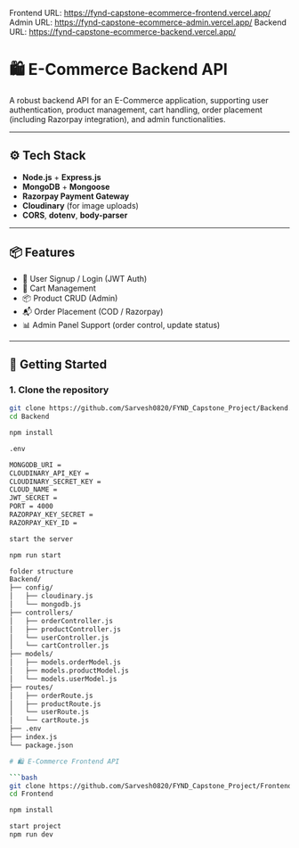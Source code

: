 Frontend URL: https://fynd-capstone-ecommerce-frontend.vercel.app/
Admin URL: https://fynd-capstone-ecommerce-admin.vercel.app/
Backend URL: https://fynd-capstone-ecommerce-backend.vercel.app/





# 🛍️ E-Commerce Backend API

A robust backend API for an E-Commerce application, supporting user authentication, product management, cart handling, order placement (including Razorpay integration), and admin functionalities.

---

## ⚙️ Tech Stack

- **Node.js** + **Express.js**
- **MongoDB** + **Mongoose**
- **Razorpay Payment Gateway**
- **Cloudinary** (for image uploads)
- **CORS**, **dotenv**, **body-parser**

---

## 📦 Features

- 🧑 User Signup / Login (JWT Auth)
- 🛒 Cart Management
- 📦 Product CRUD (Admin)
- 📬 Order Placement (COD / Razorpay)
- 📊 Admin Panel Support (order control, update status)

---

## 🚀 Getting Started

### 1. Clone the repository

```bash
git clone https://github.com/Sarvesh0820/FYND_Capstone_Project/Backend.git
cd Backend

npm install

.env

MONGODB_URI = 
CLOUDINARY_API_KEY = 
CLOUDINARY_SECRET_KEY = 
CLOUD_NAME = 
JWT_SECRET = 
PORT = 4000
RAZORPAY_KEY_SECRET = 
RAZORPAY_KEY_ID =

start the server

npm run start

folder structure
Backend/
├── config/
│   ├── cloudinary.js
│   └── mongodb.js
├── controllers/
│   ├── orderController.js
│   ├── productController.js
│   └── userController.js
│   └── cartController.js
├── models/
│   ├── models.orderModel.js
│   ├── models.productModel.js
│   └── models.userModel.js
├── routes/
│   ├── orderRoute.js
│   ├── productRoute.js
│   └── userRoute.js
│   └── cartRoute.js
├── .env
├── index.js
└── package.json

# 🛍️ E-Commerce Frontend API

```bash
git clone https://github.com/Sarvesh0820/FYND_Capstone_Project/Frontend.git
cd Frontend

npm install

start project
npm run dev

